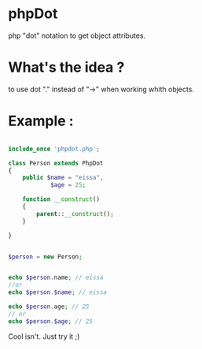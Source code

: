 # phpDot
php "dot" notation to get object attributes.
# What's the idea ?
to use dot "." instead of "->" when working whith objects.
# Example :
```php

include_once 'phpdot.php';

class Person extends PhpDot
{
    public $name = "eissa",
            $age = 25;

    function __construct()
    {
        parent::__construct();
    }

}


$person = new Person;


echo $person.name; // eissa
//or
echo $person.$name; // eissa

echo $person.age; // 25
// or
echo $person.$age; // 25
```
Cool isn't. Just try it ;)